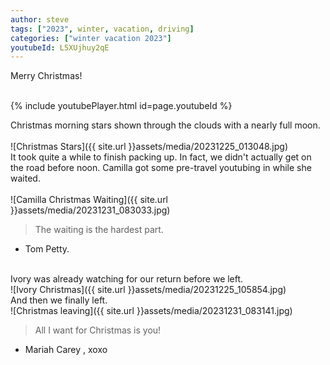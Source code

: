 ```yaml
---
author: steve
tags: ["2023", winter, vacation, driving]
categories: ["winter vacation 2023"]
youtubeId: L5XUjhuy2qE
---
```

Merry Christmas!

<br/>
{% include youtubePlayer.html id=page.youtubeId %}
<br/>

Christmas morning stars shown through the clouds with a nearly full moon.  
<br/>
![Christmas Stars]({{ site.url }}assets/media/20231225_013048.jpg)
<br/>
It took quite a while to finish packing up. In fact, we didn't actually get on the road before noon. Camilla got some pre-travel youtubing in while she waited.  
<br/>
![Camilla Christmas Waiting]({{ site.url }}assets/media/20231231_083033.jpg)
<br/>
> The waiting is the hardest part.  

- Tom Petty.  
<br/>
Ivory was already watching for our return before we left.   
<br/>
![Ivory Christmas]({{ site.url }}assets/media/20231225_105854.jpg)
<br/>
And then we finally left.  
<br/>
![Christmas leaving]({{ site.url }}assets/media/20231231_083141.jpg)
<br/>

> All I want for Christmas is you!  

- Mariah Carey , xoxo  
